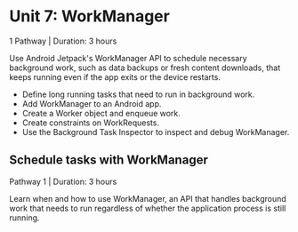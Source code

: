 # Unit 7: WorkManager
1 Pathway | Duration: 3 hours

Use Android Jetpack's WorkManager API to schedule necessary background work, such as data backups or fresh content downloads, that keeps running even if the app exits or the device restarts.

* Define long running tasks that need to run in background work.
* Add WorkManager to an Android app.
* Create a Worker object and enqueue work.
* Create constraints on WorkRequests.
* Use the Background Task Inspector to inspect and debug WorkManager.

## Schedule tasks with WorkManager
Pathway 1 | Duration: 3 hours

Learn when and how to use WorkManager, an API that handles background work that needs to run regardless of whether the application process is still running.

